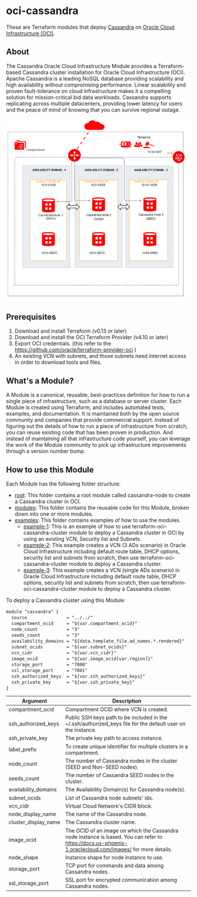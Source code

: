 # oci-cassandra
These are Terraform modules that deploy [Cassandra](http://cassandra.apache.org/) on [Oracle Cloud Infrastructure (OCI)](https://cloud.oracle.com/en_US/cloud-infrastructure).

## About
The Cassandra Oracle Cloud Infrastructure Module provides a Terraform-based Cassandra cluster installation for Oracle Cloud Infrastructure (OCI). Apache Cassandra is a leading NoSQL database providing scalability and high availability without compromising performance. Linear scalability and proven fault-tolerance on cloud infrastructure makes it a compelling solution for mission-critical bid data workloads. Cassandra supports replicating across multiple datacenters, providing lower latency for users and the peace of mind of knowing that you can survive regional outage.

![Cassandra cluster architecture](images/architecture.png)

## Prerequisites
1. Download and install Terraform (v0.13 or later)
2. Download and install the OCI Terraform Provider (v4.10 or later)
3. Export OCI credentials. (this refer to the https://github.com/oracle/terraform-provider-oci )
4. An existing VCN with subnets, and those subnets need internet access in order to download tools and files.

## What's a Module?
A Module is a canonical, reusable, best-practices definition for how to run a single piece of infrastructure, such as a database or server cluster. Each Module is created using Terraform, and includes automated tests, examples, and documentation. It is maintained both by the open source community and companies that provide commercial support.
Instead of figuring out the details of how to run a piece of infrastructure from scratch, you can reuse existing code that has been proven in production. And instead of maintaining all that infrastructure code yourself, you can leverage the work of the Module community to pick up infrastructure improvements through a version number bump.

## How to use this Module
Each Module has the following folder structure:
* [root](): This folder contains a root module called cassandra-node to create a Cassandra cluster in OCI.
* [modules](): This folder contains the reusable code for this Module, broken down into one or more modules.
* [examples](): This folder contains examples of how to use the modules.
  - [example-1](examples/example-1): This is an example of how to use terraform-oci-cassandra-cluster module to deploy a Cassandra cluster in OCI by using an existing VCN, Security list and Subnets.
  - [example-2](examples/example-2): This example creates a VCN (3 ADs scenario) in Oracle Cloud Infrastructure including default route table, DHCP options, security list and subnets from scratch, then use terraform-oci-cassandra-cluster module to deploy a Cassandra cluster.
  - [example-3](examples/example-3): This example creates a VCN (single ADs scenario) in Oracle Cloud Infrastructure including default route table, DHCP options, security list and subnets from scratch, then use terraform-oci-cassandra-cluster module to deploy a Cassandra cluster.

To deploy a Cassandra cluster using this Module:

```hcl
module "cassandra" {
  source               = "../../"
  compartment_ocid     = "${var.compartment_ocid}"
  node_count           = "3"
  seeds_count          = "3"
  availability_domains = "${data.template_file.ad_names.*.rendered}"
  subnet_ocids         = "${var.subnet_ocids}"
  vcn_cidr             = "${var.vcn_cidr}"
  image_ocid           = "${var.image_ocid[var.region]}"
  storage_port         = "7000"
  ssl_storage_port     = "7001"
  ssh_authorized_keys  = "${var.ssh_authorized_keys}"
  ssh_private_key      = "${var.ssh_private_key}"
}

```

Argument | Description
--- | ---
compartment_ocid | Compartment OCID where VCN is created.
ssh_authorized_keys | Public SSH keys path to be included in the ~/.ssh/authorized_keys file for the default user on the instance.
ssh_private_key | The private key path to access instance.
label_prefix | To create unique identifier for multiple clusters in a compartment.
node_count | The number of Cassandra nodes in the cluster (SEED and Non-SEED nodes).
seeds_count  | The number of Cassandra SEED nodes in the cluster.
availability_domains | The Availability Domain(s) for Cassandra node(s).
subnet_ocids | List of Cassandra node subnets' ids.
vcn_cidr | Virtual Cloud Network's CIDR block.
node_display_name | The name of the Cassandra node.
cluster_display_name | The Cassandra cluster name.
image_ocid | The OCID of an image on which the Cassandra node instance is based. You can refer to https://docs.us-phoenix-1.oraclecloud.com/images/ for more details.
node_shape | Instance shape for node instance to use.
storage_port | TCP port for commands and data among Cassandra nodes.
ssl_storage_port | SSL port for encrypted communication among Cassandra nodes.
